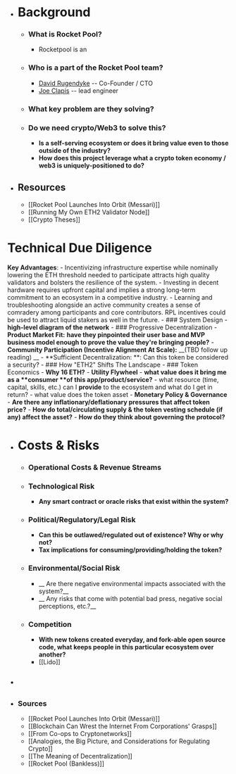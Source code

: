 - # Background
    - ### What is Rocket Pool?
        - Rocketpool is an 
    - ### Who is a part of the Rocket Pool team?
        - [David Rugendyke](https://www.linkedin.com/in/david-rugendyke-260a2a60/?originalSubdomain=au) -- Co-Founder / CTO
        - [Joe Clapis](https://github.com/jclapis) -- lead engineer 
    - ### What key problem are they solving?
    - ### Do we need crypto/Web3 to solve this?
        - __Is a self-serving ecosystem or does it bring value even to those outside of the industry?__
        - __How does this project leverage what a crypto token economy / web3 is uniquely-positioned to do?__
- ## Resources
    - [[Rocket Pool Launches Into Orbit (Messari)]]
    - [[Running My Own ETH2 Validator Node]]
    - [[Crypto Theses]]



# Technical Due Diligence

**Key Advantages**:
        - Incentivizing infrastructure expertise while nominally lowering the ETH threshold needed to participate attracts high quality validators and bolsters the resilience of the system.
        - Investing in decent hardware requires upfront capital and implies a strong long-term commitment to an ecosystem in a competitive industry.
        - Learning and troubleshooting alongside an active community creates a sense of comradery among participants and core contributors. RPL incentives could be used to attract liquid stakers as well in the future.
    - ### System Design
        - __high-level diagram of the network__
    - ### Progressive Decentralization
        - **Product Market Fit:** __have they pinpointed their user base and MVP business model enough to prove the value they're bringing people?__
        - **Community Participation (Incentive Alignment At Scale):** __(TBD follow up reading) __
        - **Sufficient Decentralization: **: Can this token be considered a security?
    - ### How "ETH2" Shifts The Landscape
    - ### Token Economics
        - **Why 16 ETH?**
        - **Utility Flywheel**
            - __what value does it bring me as a **consumer **of this app/product/service?__
            - what resource (time, capital, skills, etc.) can I **provide** to the ecosystem and what do I get in return?
            - what value does the token asset
        - **Monetary Policy & Governance**
            - __Are there any inflationary/deflationary pressures that affect token price?__
            - __How do total/circulating supply & the token vesting schedule (if any) affect the asset?__
            - __How do they think about governing the protocol?__
- # Costs & Risks
    - ### Operational Costs & Revenue Streams
    - ### Technological Risk
        - __Any smart contract or oracle risks that exist within the system?__
    - ### Political/Regulatory/Legal Risk
        - __Can this be outlawed/regulated out of existence? Why or why not?__
        - __Tax implications for consuming/providing/holding the token?__
    - ### Environmental/Social Risk
        - __ Are there negative environmental impacts associated with the system?__
        - __ Any risks that come with potential bad press, negative social perceptions, etc.?__
    - ### Competition
        - __With new tokens created everyday, and fork-able open source code, what keeps people in this particular ecosystem over another?__
        - [[Lido]]
- ## 
- ### Sources
    - [[Rocket Pool Launches Into Orbit (Messari)]]
    - [[Blockchain Can Wrest the Internet From Corporations' Grasps]]
    - [[From Co-ops to Cryptonetworks]]
    - [[Analogies, the Big Picture, and Considerations for Regulating Crypto]]
    - [[The Meaning of Decentralization]]
    - [[Rocket Pool (Bankless)]]
